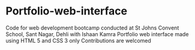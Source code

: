 # Portfolio-web-interface
Code for web development bootcamp conducted at St Johns Convent School, Sant Nagar, Dehli
with Ishaan Kamra
Portfolio web interface made using HTML 5  and CSS 3  only
Contributions are welcomed
